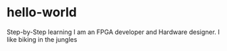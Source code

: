 # hello-world
Step-by-Step learning
I am an FPGA developer and Hardware designer.
I like biking in the jungles
